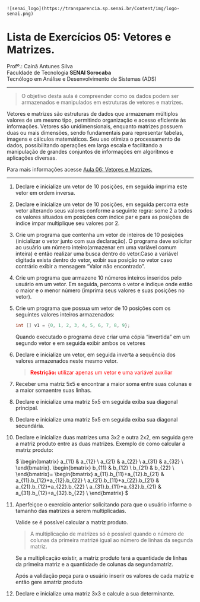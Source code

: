     ![senai_logo](https://transparencia.sp.senai.br/Content/img/logo-senai.png)

# Lista de Exercícios 05: Vetores e Matrizes. 

Profº.: Cainã Antunes Silva  
Faculdade de Tecnologia **SENAI Sorocaba**  
Tecnólogo em Análise e Desenvolvimento de Sistemas (ADS)
___


> O objetivo desta aula é compreender como os dados podem ser armazenados e manipulados em estruturas de vetores e matrizes.

Vetores e matrizes são estruturas de dados que armazenam múltiplos valores de um mesmo tipo, permitindo organização e acesso eficiente às informações. Vetores são unidimensionais, enquanto matrizes possuem duas ou mais dimensões, sendo fundamentais para representar tabelas, imagens e cálculos matemáticos. Seu uso otimiza o processamento de dados, possibilitando operações em larga escala e facilitando a manipulação de grandes conjuntos de informações em algoritmos e aplicações diversas.

Para mais informações acesse [Aula 06: Vetores e Matrizes.](https://cainaantunes.notion.site/Aula-06-Vetores-189bde521b3b8086b846fa65fc665a0b?pvs=4)

***

1. Declare e inicialize um vetor de 10 posições, em seguida imprima este vetor em ordem inversa.

2. Declare e inicialize um vetor de 10 posições, em seguida percorra este vetor alterando seus valores conforme a seguinte regra: some 2 a todos os valores situados em posições com índice par e para as posições de índice ímpar multiplique seu valores por 2.

3. Crie um programa que contenha um vetor de inteiros de 10 posições (inicializar o vetor junto com sua declaração). O programa deve solicitar ao usuário um número inteiro(armazenar em uma variável comum inteira) e então realizar uma busca dentro do vetor.Caso a variável digitada exista dentro do vetor, exibir sua posição no vetor caso contrário exibir a mensagem “Valor não encontrado”.

4. Crie um programa que armazene 10 números inteiros inseridos pelo usuário em um vetor. Em seguida, percorra o vetor e indique onde estão o maior e o menor número (imprima seus valores e suas posições no vetor).

5. Crie um programa que possua um vetor de 10 posições com os seguintes valores inteiros armazenados: 
    
    ```java
    int [] v1 = {0, 1, 2, 3, 4, 5, 6, 7, 8, 9};
    ```

    Quando executado o programa deve criar uma cópia “invertida” em um segundo vetor e em seguida exibir ambos os vetores

6. Declare e inicialize um vetor, em seguida inverta a sequência dos valores armazenados neste mesmo vetor. 
    
    > <font color="red"> **Restrição:** utilizar apenas um vetor e uma variável auxiliar </font>

7. Receber uma matriz 5x5 e encontrar a maior soma entre suas colunas e a maior somaentre suas linhas.

8. Declare e inicialize uma matriz 5x5 em seguida exiba sua diagonal principal.

9. Declare e inicialize uma matriz 5x5 em seguida exiba sua diagonal secundária.

10. Declare e inicialize duas matrizes uma 3x2 e outra 2x2, em seguida gere a matriz produto entre as duas matrizes.
Exemplo de como calcular a matriz produto:

    $
    \begin{bmatrix}
    a_{11} & a_{12} \\
    a_{21} & a_{22} \\
    a_{31} & a_{32} \\
    \end{bmatrix}.
    \begin{bmatrix}
    b_{11} & b_{12} \\
    b_{21} & b_{22} \\
    \end{bmatrix}=
     \begin{bmatrix}
    a_{11}.b_{11}+a_{12}.b_{21} & a_{11}.b_{12}+a_{12}.b_{22} \\
    a_{21}.b_{11}+a_{22}.b_{21} & a_{21}.b_{12}+a_{22}.b_{22} \\
    a_{31}.b_{11}+a_{32}.b_{21} & a_{31}.b_{12}+a_{32}.b_{22} \\
    \end{bmatrix}
    $

11. Aperfeiçoe o exercício anterior solicitando para que o usuário informe o tamanho das matrizes a serem multiplicadas. 

    Valide se é possível calcular a matriz produto.

    > A multiplicação de matrizes só é possível quando o número de colunas da primeira matrizé igual ao número de linhas da segunda matriz. 
    
    Se a multiplicação existir, a matriz produto terá a quantidade de linhas da primeira matriz e a quantidade de colunas da segundamatriz.
    
    Após a validação peça para o usuário inserir os valores de cada matriz e então gere amatriz produto
    
12. Declare e inicialize uma matriz 3x3 e calcule a sua determinante.